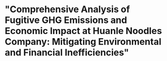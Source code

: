# "Comprehensive Analysis of Fugitive GHG Emissions and Economic Impact at Huanle Noodles Company: Mitigating Environmental and Financial Inefficiencies"
